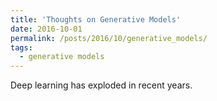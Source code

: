 ```yaml
---
title: 'Thoughts on Generative Models'
date: 2016-10-01
permalink: /posts/2016/10/generative_models/
tags:
  - generative models
---
```


Deep learning has exploded in recent years. 

